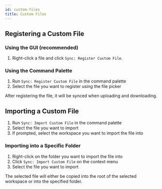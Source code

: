 ```yaml
---
id: custom-files
title: Custom Files
---
```


## Registering a Custom File

### Using the GUI (recommended)

1. Right-click a file and click `Sync: Register Custom File`.

### Using the Command Palette

1. Run `Sync: Register Custom File` in the command palette
2. Select the file you want to register using the file picker

After registering the file, it will be synced when uploading and downloading.

## Importing a Custom File

1. Run `Sync: Import Custom File` in the command palette
2. Select the file you want to import
3. If prompted, select the workspace you want to import the file into

### Importing into a Specific Folder

1. Right-click on the folder you want to import the file into
2. Click `Sync: Import Custom File` on the context menu
3. Select the file you want to import

The selected file will either be copied into the root of the selected workspace or into the specified folder.
